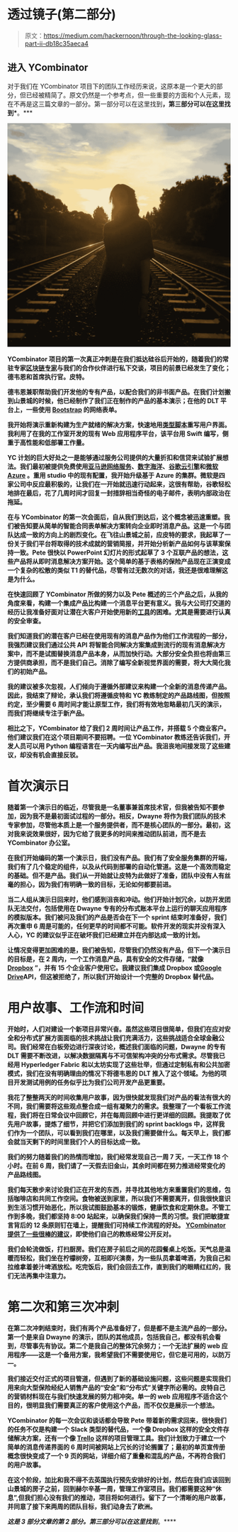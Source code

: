 # 透过镜子(第二部分)

> 原文：<https://medium.com/hackernoon/through-the-looking-glass-part-ii-db18c35aeca4>

## 进入 YCombinator

对于我们在 YCombinator 项目下的团队工作经历来说，这原本是一个更大的部分，但已经被精简了。原文仍然是一个参考点，但一些重要的方面和个人元素，现在不再是这三篇文章的一部分。第一部分可以在这里找到[](/@siilime/through-the-looking-glass-part-i-2a710a865c67)**，第三部分可以在这里找到*[](/@siilime/through-the-looking-glass-part-iii-bafa050b7e3)**。***

**![](img/0c4d486f7767c62e0476a9ac943d7fea.png)**

**YCombinator 项目的第一次真正冲刺是在我们抵达硅谷后开始的，随着我们的常驻专家[区块链专家](https://hackernoon.com/tagged/blockchain)与我们的合作伙伴进行私下交谈，项目的前景已经发生了变化；德韦恩和首席执行官。皮特。**

**德韦恩兼职帮助我们开发他的专有产品，以配合我们的非书面产品。在我们计划搬到山景城的时候，他已经制作了我们正在制作的产品的基本演示；在他的 DLT 平台上，一些使用 [Bootstrap](http://getbootstrap.com/) 的网络表单。**

**我开始将演示重新构建为生产就绪的解决方案，快速地用[类型脚本](https://www.typescriptlang.org/)重写用户界面。我利用了在我的工作室开发的现有 Web 应用程序平台，该平台用 Swift 编写，侧重于高性能和低部署工作量。**

**YC 计划的巨大好处之一是能够通过服务公司提供的大量折扣和信贷来试验扩展想法。我们最初被提供免费使用[亚马逊网络服务](https://aws.amazon.com/)、[数字海洋](https://www.digitalocean.com/)、[谷歌云引擎](https://cloud.google.com/compute/)和[微软 Azure](https://azure.microsoft.com) 。重用 studio 中的现有配置，我开始升级基于 Azure 的集群。微软是四家公司中反应最积极的，让我们在一开始就迅速行动起来，这很有帮助，谷歌轻松地排在最后，花了几周时间才回复一封措辞相当奇怪的电子邮件，表明内部政治在拖延。**

**在与 YCombinator 的第一次会面后，自从我们到达后，这个概念被迅速重塑。我们被告知要从简单的智能合同表单解决方案转向企业即时消息产品。这是一个与团队达成一致的方向上的剧烈变化。在飞往山景城之前，应皮特的要求，我起草了一份关于我们平台将取得的技术成就的营销简报，并开始分析新产品如何与该草案保持一致。Pete 很快以 PowerPoint 幻灯片的形式起草了 3 个互联产品的想法，这些产品将从即时消息解决方案开始。这个简单的基于表格的保险产品现在正演变成一个复杂的松散的类似 T1 的替代品，尽管有过无数次的对话，我还是很难理解这是为什么。**

**在快速回顾了 YCombinator 所做的努力以及 Pete 概述的三个产品之后，从我的角度来看，构建一个集成产品比构建一个消息平台更有意义。我与大公司打交道的经历让我准备好面对让潜在大客户开始使用新的[工具](https://hackernoon.com/tagged/tool)的困难。尤其是需要进行认真的安全审查。**

**我们知道我们的潜在客户已经在使用现有的消息产品作为他们工作流程的一部分，我强烈建议我们通过公共 API 将智能合同解决方案集成到流行的现有消息解决方案中，而不是试图替换消息产品本身，从而加快行动。大部分安全负担也将由第三方提供商承担，而不是我们自己。消除了编写全新视觉界面的需要，将大大简化我们的初始产品。**

**我的建议被多次忽视，人们倾向于遵循外部建议来构建一个全新的消息传递产品。因此，我结束了辩论，承认我们将遵循皮特和 YC 教练制定的产品路线图，但按照约定，至少需要 6 周时间才能让原型工作，我们将有效地忽略最初几天的演示，而我们将继续专注于新产品。**

**相比之下，YCombinator 给了我们 2 周时间让产品工作，并搭载 5 个商业客户。他们建议我们在这个项目期间不要招聘。一位 YCombinator 教练还告诉我们，开发人员可以用 Python 编程语言在一天内编写出产品。我沮丧地间接发现了这些建议，却没有机会直接反驳。**

# **首次演示日**

**随着第一个演示日的临近，尽管我是一名董事兼首席技术官，但我被告知不要参加，因为我不是最初面试过程的一部分。相反，Dwayne 将作为我们团队的技术专家参加，尽管他本质上是一个服务提供者，而不是核心团队的一部分。最初，这对我来说效果很好，因为它给了我更多的时间来推动团队前进，而不是去 YCombinator 办公室。**

**在我们开始编码的第一个演示日，我们没有产品。我们有了安全服务集群的开端，我们有了几个稳定的组件，以及从代码到部署的自动化管道。这是一个高效而稳定的基础。但不是产品。我们从一开始就让皮特为此做好了准备，团队中没有人有丝毫的担心，因为我们有明确一致的目标，无论如何都要前进。**

**当二人组从演示日回来时，他们感到沮丧和冲动。他们开始计划冗余，以防开发团队无法交付，包括使用在 Dwayne 专有的分布式账本平台上运行的聊天应用程序的模拟版本。我们被问及我们的产品是否会在下一个 sprint 结束时准备好，我们再次重申 6 周是可能的，任何更早的时间都不可能。软件开发的现实并没有深入人心，YC 的建议似乎正在破坏我们已经建立并在内部达成一致的计划。**

**让情况变得更加困难的是，我们被告知，尽管我们仍然没有产品，但下一个演示日的目标是，在 2 周内，一个工作消息产品，具有安全的文件存储，“就像 [Dropbox](https://dropbox.com) ”，并有 15 个企业客户使用它。我建议我们集成 Dropbox 或[Google Drive](https://www.google.com/drive/)API，但这被拒绝了，所以我们开始设计一个完整的 Dropbox 替代品。**

# **用户故事、工作流和时间**

**开始时，人们对建设一个新项目非常兴奋。虽然这些项目很简单，但我们在应对安全和分布式扩展方面面临的技术挑战让我们充满活力，这些挑战适合全球金融公司。我们经常在白板旁边进行深夜讨论，概述我们面临的问题，Dwayne 的专有 DLT 需要不断改进，以解决数据隔离与不可信架构冲突的分布式需求。尽管我已经用 Hyperledger Fabric 和以太坊实现了这些壮举，但通过定制私有和公共加密模式，我们在没有明确理由的情况下将德韦恩的 DLT 推入了这个领域。为他的项目开发测试用例的任务似乎比为我们公司开发产品更重要。**

**我花了整整两天的时间收集用户故事，因为很快就发现我们对产品的看法有很大的不同，我们需要将这些观点整合成一组有凝聚力的需求。我整理了一个看板工作流程，我们将在日常会议中回顾它，并在每周回顾中进行更详细的回顾。我提取了优先用户故事，提炼了细节，并把它们添加到我们的 sprint backlogs 中，这样我们作为一个团队，可以看到我们在哪里，以及我们需要做什么。每天早上，我们都会就当天剩下的时间里我们个人的目标达成一致。**

**我们的努力随着我们的热情而增加，我们经常发现自己一周 7 天，一天工作 18 个小时。在前 6 周，我们请了一天假去旧金山，其余时间都在努力推进经常变化的产品路线图。**

**我们每天散步来讨论我们正在开发的东西，并寻找其他地方来重置我们的思维，包括咖啡店和共同工作空间。食物被送到家里，所以我们不需要离开，但我很快意识到生活习惯开始恶化，所以我试图鼓励基本的锻炼，健康饮食和定期休息。不管工作到多晚，我们都坚持 8:00 站起来，以确保我们保持一贯的习惯。我们把敏捷宣言背后的 12 条原则钉在墙上，提醒我们可持续工作流程的好处。 [YCombinator 提供了一些很棒的建议](https://blog.ycombinator.com/ycs-essential-startup-advice/)，即使他们自己的教练经常公开反对。**

**我们会轮流做饭，打扫厨房。我们在房子前后之间的花园餐桌上吃饭。天气总是温暖而轻松，我们坐在柠檬树旁，互相即兴演奏，为一些队员拿着啤酒，为我自己和拉维拿着姜汁啤酒放松。吃完饭后，我们会回去工作，直到我们的眼睛红红的，我们无法再集中注意力。**

# **第二次和第三次冲刺**

**在第二次冲刺结束时，我们有两个产品准备好了，但是都不是主流产品的一部分。第一个是来自 Dwayne 的演示，团队的其他成员，包括我自己，都没有机会看到，尽管事先有协议。第二个是我自己的整体冗余努力；一个无法扩展的 web 应用程序——这是一个备用方案，我希望我们不需要使用它，但它是可用的，以防万一。**

**我们接近交付正式的项目管道，但遇到了新的基础设施问题，这些问题是实现我们用来向大型保险经纪人销售产品的“安全”和“分布式”关键字所必需的。皮特自己的营销材料现在与我们快速发展的努力相冲突。单一的 web 应用程序不适合这个目的，很明显我们需要真正的客户使用这个产品，而不仅仅是展示一个想法。**

**YCombinator 的每一次会议和谈话都会导致 Pete 带着新的需求回来，很快我们的任务不仅是构建一个 Slack 类型的替代品，一个像 Dropbox 这样的安全文件存储解决方案，还有一个像 [Trello](https://trello.com) 这样的项目管理工具。我们计划致力于建立一个简单的消息传递界面的 6 周时间被网站上冗长的讨论搁置了；最初的单页宣传册概念很快变成了一个 9 页的网站，详细介绍了重叠和混乱的产品，不再符合我们的用户故事。**

**在这个阶段，加比和我不得不去英国执行预先安排好的计划，然后在我们应该回到山景城的房子之前，回到赫尔辛基一周，管理工作室项目。我们都需要这种“休息”,但我们担心没有我们的推动，项目将如何进行。留下了一个清晰的用户故事，并同意了接下来两周的团队目标，我们动身去了欧洲。**

***这是 3 部分文章的第 2 部分。第三部分可以在这里找到*[](/@siilime/through-the-looking-glass-part-iii-bafa050b7e3)**。****